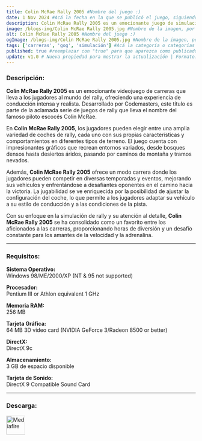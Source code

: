 ```yaml
---
title: Colin McRae Rally 2005 #Nombre del juego :)
date: 1 Nov 2024 #Acá la fecha en la que se publicó el juego, siguiendo este formato: Dia "30", Mes "Oct", Año "2024" = como debe quedar: 30 Oct 2024
description: Colin McRae Rally 2005 es un emocionante juego de simulación de rally que ofrece carreras realistas en diversos terrenos y condiciones climáticas. Con coches auténticos y un sistema de física detallado, los jugadores competirán en campeonatos desafiantes. #Acá una mini descripción del juego
image: /blogs-img/Colin McRae Rally 2005.jpg #Nombre de la imagen, por lo general es exactamente el mismo nombre que el juego excluyendo lo ":" (Dos puntos)
alt: Colin McRae Rally 2005 #Nombre del juego :)
ogImage: /blogs-img/Colin McRae Rally 2005.jpg #Nombre de la imagen, por lo general es exactamente el mismo nombre que el juego excluyendo lo ":" (Dos puntos)
tags: ['carreras', 'gog', 'simulación'] #Acá la categoría o categorías del juego, si es más de una se coloca en este formato: ['categoría1', 'categoría2']
published: true #reemplazar con "true" para que aparezca como publicado
update: v1.0 # Nueva propiedad para mostrar la actualización | Formato: v1.0.0
---
```


<!--En VSCode seleccionando una palabra, por ejemplo: "Colin McRae Rally 2005" y apretando Ctrl+F2 se seleccionan todas las palabras iguales-->

### Descripción:
**Colin McRae Rally 2005** es un emocionante videojuego de carreras que lleva a los jugadores al mundo del rally, ofreciendo una experiencia de conducción intensa y realista. Desarrollado por Codemasters, este título es parte de la aclamada serie de juegos de rally que lleva el nombre del famoso piloto escocés Colin McRae. 

En **Colin McRae Rally 2005**, los jugadores pueden elegir entre una amplia variedad de coches de rally, cada uno con sus propias características y comportamientos en diferentes tipos de terreno. El juego cuenta con impresionantes gráficos que recrean entornos variados, desde bosques densos hasta desiertos áridos, pasando por caminos de montaña y tramos nevados. 

Además, **Colin McRae Rally 2005** ofrece un modo carrera donde los jugadores pueden competir en diversas temporadas y eventos, mejorando sus vehículos y enfrentándose a desafiantes oponentes en el camino hacia la victoria. La jugabilidad se ve enriquecida por la posibilidad de ajustar la configuración del coche, lo que permite a los jugadores adaptar su vehículo a su estilo de conducción y a las condiciones de la pista.

Con su enfoque en la simulación de rally y su atención al detalle, **Colin McRae Rally 2005** se ha consolidado como un favorito entre los aficionados a las carreras, proporcionando horas de diversión y un desafío constante para los amantes de la velocidad y la adrenalina.

<!--Prompt para Chat-GPT: Hazme una descripción para el juego "Colin McRae Rally 2005" y cada que menciones "Colin McRae Rally 2005" ponlo en negrita -->

---

### Requisitos:
**Sistema Operativo:**  
Windows 98/ME/2000/XP (NT & 95 not supported)

**Procesador:**  
Pentium III or Athlon equivalent 1 GHz

**Memoria RAM:**  
256 MB

**Tarjeta Gráfica:**  
64 MB 3D video card (NVIDIA GeForce 3/Radeon 8500 or better)

**DirectX:**  
DirectX 9c

**Almacenamiento:**  
3 GB de espacio disponible

**Tarjeta de Sonido:**  
DirectX 9 Compatible Sound Card

<!--Si falta o sobra un requisito se quita o se agrega manteniendo el mismo formato-->

---

### Descarga:

[<img src="https://gist.github.com/cxmeel/0dbc95191f239b631c3874f4ccf114e2/raw/download.svg" alt="Mediafire" height="50" />](https://www.mediafire.com/file/v2s0dl4gipl4bea/Colin_McRae_Rally_2005.zip/file)

<!-- # se debe reemplazar por el link de descarga-->

<!--NOMBRE-DEL-SERVICIO se debe reemplazar por el servicio donde está subido el juego-->